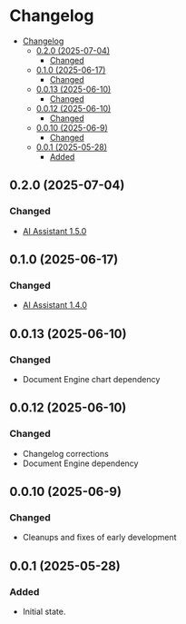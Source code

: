 # Changelog
- [Changelog](#changelog)
  - [0.2.0 (2025-07-04)](#020-2025-07-04)
    - [Changed](#changed)
  - [0.1.0 (2025-06-17)](#010-2025-06-17)
    - [Changed](#changed)
  - [0.0.13 (2025-06-10)](#0013-2025-06-10)
    - [Changed](#changed)
  - [0.0.12 (2025-06-10)](#0012-2025-06-10)
    - [Changed](#changed-1)
  - [0.0.10 (2025-06-9)](#0010-2025-06-9)
    - [Changed](#changed-2)
  - [0.0.1 (2025-05-28)](#001-2025-05-28)
    - [Added](#added)

## 0.2.0 (2025-07-04)

### Changed

* [AI Assistant 1.5.0](https://www.nutrient.io/guides/ai-assistant/changelog/#1.5.0)

## 0.1.0 (2025-06-17)

### Changed

* [AI Assistant 1.4.0](https://www.nutrient.io/guides/ai-assistant/changelog/#1.4.0)

## 0.0.13 (2025-06-10)

### Changed

* Document Engine chart dependency

## 0.0.12 (2025-06-10)

### Changed

* Changelog corrections
* Document Engine dependency

## 0.0.10 (2025-06-9)

### Changed

* Cleanups and fixes of early development

## 0.0.1 (2025-05-28)

### Added

* Initial state.
